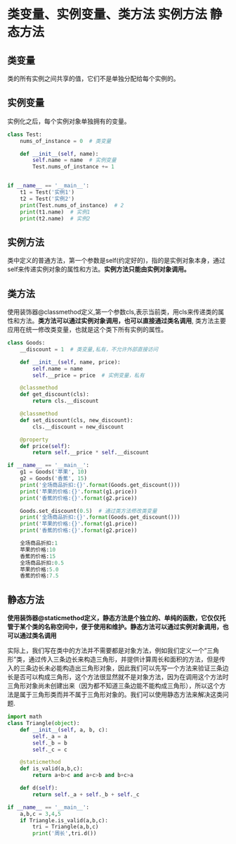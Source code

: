 # 类变量、实例变量、类方法 实例方法 静态方法
## 类变量
类的所有实例之间共享的值，它们不是单独分配给每个实例的。

## 实例变量
实例化之后，每个实例对象单独拥有的变量。
```python
class Test:
    nums_of_instance = 0  # 类变量

    def __init__(self, name):
        self.name = name  # 实例变量
        Test.nums_of_instance += 1


if __name__ == '__main__':
    t1 = Test('实例1')
    t2 = Test('实例2')
    print(Test.nums_of_instance)  # 2
    print(t1.name)  # 实例1
    print(t2.name)  # 实例2
```

## 实例方法
类中定义的普通方法，第一个参数是self(约定好的)，指的是实例对象本身，通过self来传递实例对象的属性和方法。**实例方法只能由实例对象调用。**

## 类方法
使用装饰器@classmethod定义,第一个参数cls,表示当前类，用cls来传递类的属性和方法。**类方法可以通过实例对象调用，也可以直接通过类名调用**, 类方法主要应用在统一修改类变量，也就是这个类下所有实例的属性。

```python
class Goods:
    __discount = 1  # 类变量,私有，不允许外部直接访问

    def __init__(self, name, price):
        self.name = name
        self.__price = price  # 实例变量，私有

    @classmethod
    def get_discount(cls):
        return cls.__discount

    @classmethod
    def set_discount(cls, new_discount):
        cls.__discount = new_discount

    @property
    def price(self):
        return self.__price * self.__discount

if __name__ == '__main__':
    g1 = Goods('苹果', 10)
    g2 = Goods('香蕉', 15)
    print('全场商品折扣:{}'.format(Goods.get_discount()))
    print('苹果的价格:{}'.format(g1.price))
    print('香蕉的价格:{}'.format(g2.price))

    Goods.set_discount(0.5)  # 通过类方法修改类变量
    print('全场商品折扣:{}'.format(Goods.get_discount()))
    print('苹果的价格:{}'.format(g1.price))
    print('香蕉的价格:{}'.format(g2.price))

    全场商品折扣:1
    苹果的价格:10
    香蕉的价格:15
    全场商品折扣:0.5
    苹果的价格:5.0
    香蕉的价格:7.5
```

## 静态方法
**使用装饰器@staticmethod定义，静态方法是个独立的、单纯的函数，它仅仅托管于某个类的名称空间中，便于使用和维护。静态方法可以通过实例对象调用，也可以通过类名调用**

实际上，我们写在类中的方法并不需要都是对象方法，例如我们定义一个“三角形”类，通过传入三条边长来构造三角形，并提供计算周长和面积的方法，但是传入的三条边长未必能构造出三角形对象，因此我们可以先写一个方法来验证三条边长是否可以构成三角形，这个方法很显然就不是对象方法，因为在调用这个方法时三角形对象尚未创建出来（因为都不知道三条边能不能构成三角形），所以这个方法是属于三角形类而并不属于三角形对象的。我们可以使用静态方法来解决这类问题.

```python
import math
class Triangle(object):
    def __init__(self, a, b, c):
        self._a = a
        self._b = b
        self._c = c

    @staticmethod
    def is_valid(a,b,c):
        return a+b>c and a+c>b and b+c>a

    def d(self):
        return self._a + self._b + self._c

if __name__ == '__main__':
    a,b,c = 3,4,5
    if Triangle.is_valid(a,b,c):
        tri = Triangle(a,b,c)
        print('周长',tri.d())
```
